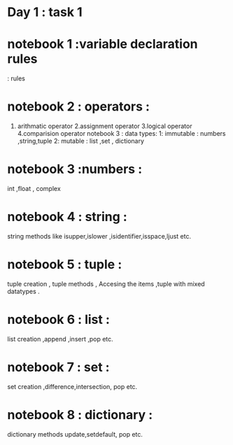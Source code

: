 #  Day 1 : task 1
# notebook 1 :variable declaration rules
: rules 
# notebook 2 : operators : 
1. arithmatic operator 2.assignment operator 3.logical operator 4.comparision operator 
notebook 3 :  data types: 
1: immutable : numbers ,string,tuple 
2: mutable : list ,set , dictionary 
# notebook 3 :numbers : 
int ,float , complex
# notebook 4 :  string : 
string methods like isupper,islower ,isidentifier,isspace,ljust etc.
# notebook 5 : tuple :
tuple creation , tuple methods , Accesing the items ,tuple with mixed datatypes .
# notebook 6 : list :
list creation ,append ,insert ,pop etc.
# notebook 7 : set : 
set creation ,difference,intersection, pop etc.
# notebook 8 : dictionary :
dictionary methods update,setdefault, pop etc.
